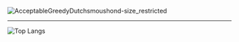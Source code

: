 ![AcceptableGreedyDutchsmoushond-size_restricted](https://user-images.githubusercontent.com/95191082/224572135-8791e0f1-ec1e-4a01-87f2-529b45645c2d.gif)



***


![Top Langs](https://github-readme-stats.vercel.app/api/top-langs/?username=NevotPedro&layout=compact&bg_color=282828&ayout=compact&title_color=dbbd1c)

